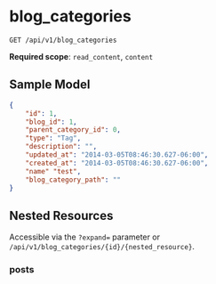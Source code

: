 blog_categories
===============

```shell
GET /api/v1/blog_categories
```

**Required scope**: `read_content`, `content`

Sample Model
------------

```json
{
	"id": 1,
	"blog_id": 1,
	"parent_category_id": 0,
	"type": "Tag",
	"description": "",
	"updated_at": "2014-03-05T08:46:30.627-06:00",
	"created_at": "2014-03-05T08:46:30.627-06:00",
	"name" "test",
	"blog_category_path": ""
}
```

Nested Resources
----------------

Accessible via the `?expand=` parameter or `/api/v1/blog_categories/{id}/{nested_resource}`.

### posts